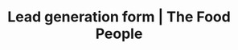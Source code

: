 ---
layout: post
title:  "Lead generation form | The Food People"
category: post
type: headline
siteurl: https://thefoodpeople.co.uk/free-download-2020/
image: assets/img/tfp.jpg
skills: 'A microsite built in HTML and CSS with a dynamic lead generation form built with Vue.js'
---